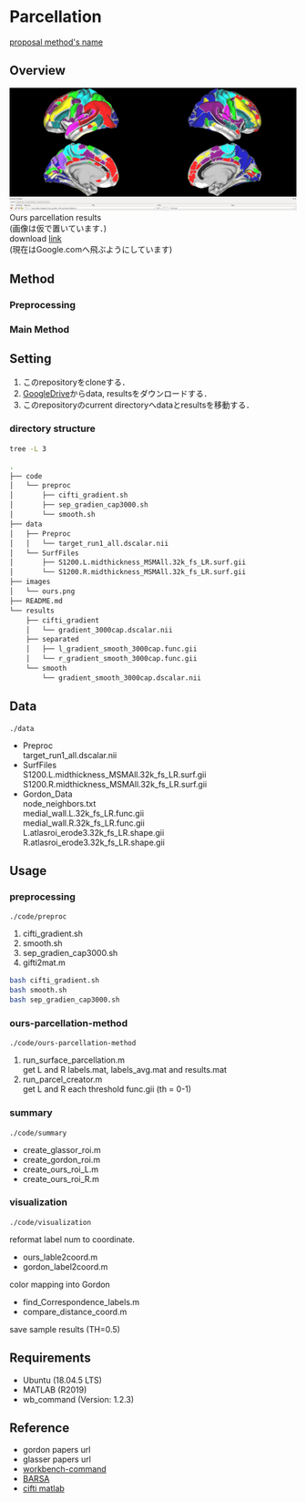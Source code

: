 # Parcellation

[proposal method's name](https://www.zoelabo.com/english-home)  

## Overview


![Ours results](images/ours.png "Ours results")  
Ours parcellation results  
(画像は仮で置いています．)  
download [link](https://www.google.com)  
(現在はGoogle.comへ飛ぶようにしています)  

## Method

### Preprocessing
### Main Method

## Setting

1. このrepositoryをcloneする．
2. [GoogleDrive](https://www.google.com)からdata, resultsをダウンロードする．
3. このrepositoryのcurrent directoryへdataとresultsを移動する．

### directory structure

```sh
tree -L 3
```

```sh
.
├── code
│   └── preproc
│       ├── cifti_gradient.sh
│       ├── sep_gradien_cap3000.sh
│       └── smooth.sh
├── data
│   ├── Preproc
│   │   └── target_run1_all.dscalar.nii
│   └── SurfFiles
│       ├── S1200.L.midthickness_MSMAll.32k_fs_LR.surf.gii
│       └── S1200.R.midthickness_MSMAll.32k_fs_LR.surf.gii
├── images
│   └── ours.png
├── README.md
└── results
    ├── cifti_gradient
    │   └── gradient_3000cap.dscalar.nii
    ├── separated
    │   ├── l_gradient_smooth_3000cap.func.gii
    │   └── r_gradient_smooth_3000cap.func.gii
    └── smooth
        └── gradient_smooth_3000cap.dscalar.nii
```

## Data

```
./data
```

- Preproc  
    target_run1_all.dscalar.nii
- SurfFiles  
    S1200.L.midthickness_MSMAll.32k_fs_LR.surf.gii  
    S1200.R.midthickness_MSMAll.32k_fs_LR.surf.gii  
- Gordon_Data  
    node_neighbors.txt  
    medial_wall.L.32k_fs_LR.func.gii  
    medial_wall.R.32k_fs_LR.func.gii  
    L.atlasroi_erode3.32k_fs_LR.shape.gii  
    R.atlasroi_erode3.32k_fs_LR.shape.gii  

## Usage

### preprocessing

```
./code/preproc
```

1. cifti_gradient.sh
2. smooth.sh
3. sep_gradien_cap3000.sh
4. gifti2mat.m

```sh
bash cifti_gradient.sh
bash smooth.sh
bash sep_gradien_cap3000.sh
```

### ours-parcellation-method

```
./code/ours-parcellation-method
```

1. run_surface_parcellation.m  
    get L and R labels.mat, labels_avg.mat and results.mat  
2. run_parcel_creator.m  
    get L and R each threshold func.gii  (th = 0-1)

### summary

```
./code/summary
```

- create_glassor_roi.m
- create_gordon_roi.m
- create_ours_roi_L.m
- create_ours_roi_R.m

### visualization

```
./code/visualization
```

reformat label num to coordinate.

- ours_lable2coord.m
- gordon_label2coord.m

color mapping into Gordon

- find_Correspondence_labels.m
- compare_distance_coord.m

save sample results (TH=0.5)


## Requirements

- Ubuntu (18.04.5 LTS)
- MATLAB (R2019)
- wb_command (Version: 1.2.3)

## Reference
- gordon papers url
- glasser papers url
- [workbench-command](https://www.humanconnectome.org/software/workbench-command)
- [BARSA](https://balsa.wustl.edu/file/show/976Nr)
- [cifti matlab](https://github.com/Washington-University/cifti-matlab)
